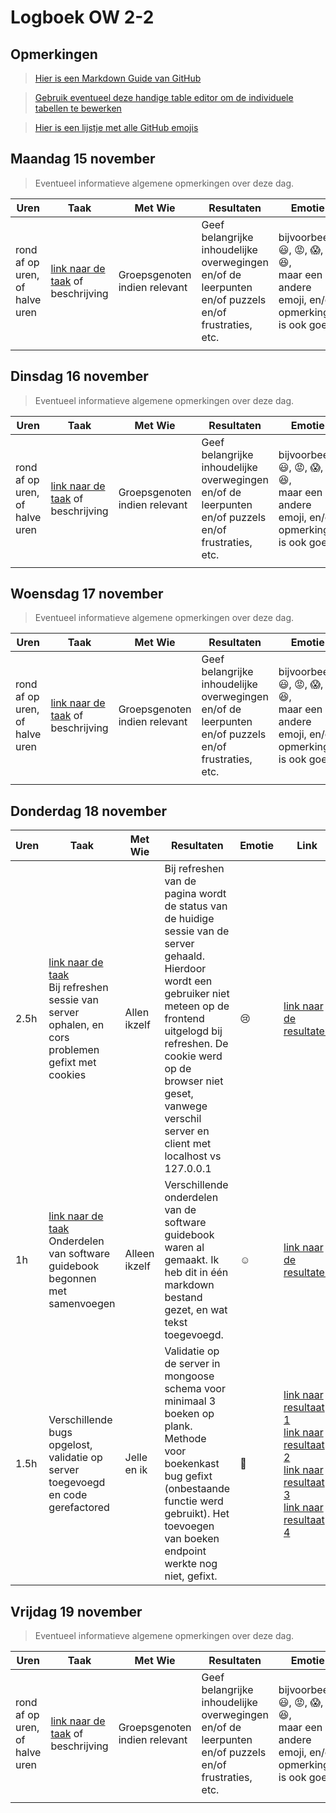 # Logboek OW 2-2

## Opmerkingen

> [Hier is een Markdown Guide van GitHub](https://guides.github.com/features/mastering-markdown/)

> [Gebruik eventueel deze handige table editor om de individuele tabellen te bewerken](https://www.tablesgenerator.com/markdown_tables)

> [Hier is een lijstje met alle GitHub emojis](https://github.com/ikatyang/emoji-cheat-sheet/blob/master/README.md)

## Maandag 15 november

> Eventueel informatieve algemene opmerkingen over deze dag.

| Uren                           | Taak                                                                      | Met Wie                       | Resultaten                                                                                           | Emotie                                                                                                                  | Link                                                              |
| ------------------------------ | ------------------------------------------------------------------------- | ----------------------------- | ---------------------------------------------------------------------------------------------------- | ----------------------------------------------------------------------------------------------------------------------- | ----------------------------------------------------------------- |
| rond af op uren, of halve uren | [link naar de taak](https://github.com/link-naar-de-taak) of beschrijving | Groepsgenoten indien relevant | Geef belangrijke inhoudelijke overwegingen en/of de leerpunten en/of puzzels en/of frustraties, etc. | bijvoorbeeld <br />:smiley:, :rage:, :scream:, of :satisfied:, <br />maar een andere emoji, en/of opmerking is ook goed | [link naar de resultaten](https://github.com/link-naar-de-commit) |
|                                |                                                                           |                               |                                                                                                      |                                                                                                                         |                                                                   |

## Dinsdag 16 november

> Eventueel informatieve algemene opmerkingen over deze dag.

| Uren                           | Taak                                                                      | Met Wie                       | Resultaten                                                                                           | Emotie                                                                                                                  | Link                                                              |
| ------------------------------ | ------------------------------------------------------------------------- | ----------------------------- | ---------------------------------------------------------------------------------------------------- | ----------------------------------------------------------------------------------------------------------------------- | ----------------------------------------------------------------- |
| rond af op uren, of halve uren | [link naar de taak](https://github.com/link-naar-de-taak) of beschrijving | Groepsgenoten indien relevant | Geef belangrijke inhoudelijke overwegingen en/of de leerpunten en/of puzzels en/of frustraties, etc. | bijvoorbeeld <br />:smiley:, :rage:, :scream:, of :satisfied:, <br />maar een andere emoji, en/of opmerking is ook goed | [link naar de resultaten](https://github.com/link-naar-de-commit) |
|                                |                                                                           |                               |                                                                                                      |                                                                                                                         |                                                                   |

## Woensdag 17 november

> Eventueel informatieve algemene opmerkingen over deze dag.

| Uren                           | Taak                                                                      | Met Wie                       | Resultaten                                                                                           | Emotie                                                                                                                  | Link                                                              |
| ------------------------------ | ------------------------------------------------------------------------- | ----------------------------- | ---------------------------------------------------------------------------------------------------- | ----------------------------------------------------------------------------------------------------------------------- | ----------------------------------------------------------------- |
| rond af op uren, of halve uren | [link naar de taak](https://github.com/link-naar-de-taak) of beschrijving | Groepsgenoten indien relevant | Geef belangrijke inhoudelijke overwegingen en/of de leerpunten en/of puzzels en/of frustraties, etc. | bijvoorbeeld <br />:smiley:, :rage:, :scream:, of :satisfied:, <br />maar een andere emoji, en/of opmerking is ook goed | [link naar de resultaten](https://github.com/link-naar-de-commit) |
|                                |                                                                           |                               |                                                                                                      |                                                                                                                         |                                                                   |

## Donderdag 18 november

| **Uren** | **Taak**                                                                                                                                                                   | **Met Wie**   | **Resultaten**                                                                                                                                                                                                                                                                  | **Emotie**              | **Link**                                                                                                                                                                                                                                                                                                                                                                                                                                                                                                                                                |
| -------- | -------------------------------------------------------------------------------------------------------------------------------------------------------------------------- | ------------- | ------------------------------------------------------------------------------------------------------------------------------------------------------------------------------------------------------------------------------------------------------------------------------- | ----------------------- | ------------------------------------------------------------------------------------------------------------------------------------------------------------------------------------------------------------------------------------------------------------------------------------------------------------------------------------------------------------------------------------------------------------------------------------------------------------------------------------------------------------------------------------------------------- |
| 2.5h     | [link naar de taak](https://github.com/HANICA-DWA/project-sep23-klipspringer/issues/77) <br> Bij refreshen sessie van server ophalen, en cors problemen gefixt met cookies | Allen ikzelf  | Bij refreshen van de pagina wordt de status van de huidige sessie van de server gehaald. Hierdoor wordt een gebruiker niet meteen op de frontend uitgelogd bij refreshen. De cookie werd op de browser niet geset, vanwege verschil server en client met localhost vs 127.0.0.1 | :cry:                   | [link naar de resultaten](https://github.com/HANICA-DWA/project-sep23-klipspringer/commit/54d70caba9156786cb83f10e417b34724a0c642e)                                                                                                                                                                                                                                                                                                                                                                                                                     |
| 1h       | [link naar de taak](https://github.com/HANICA-DWA/project-sep23-klipspringer/issues/37) <br> Onderdelen van software guidebook begonnen met samenvoegen                    | Alleen ikzelf | Verschillende onderdelen van de software guidebook waren al gemaakt. Ik heb dit in één markdown bestand gezet, en wat tekst toegevoegd.                                                                                                                                         | :relaxed:               | [link naar de resultaten](https://github.com/HANICA-DWA/project-sep23-klipspringer/commit/2d70fb0c28c689a158bf113a8c57229c08d62d34)                                                                                                                                                                                                                                                                                                                                                                                                                     |
| 1.5h     | Verschillende bugs opgelost, validatie op server toegevoegd en code gerefactored                                                                                           | Jelle en ik   | Validatie op de server in mongoose schema voor minimaal 3 boeken op plank. Methode voor boekenkast bug gefixt (onbestaande functie werd gebruikt). Het toevoegen van boeken endpoint werkte nog niet, gefixt.                                                                   | :slightly_smiling_face: | [link naar resultaat 1](https://github.com/HANICA-DWA/project-sep23-klipspringer/commit/d24757d9578579b5bce116dbe703aa417246afe8) <br> [link naar resultaat 2]([https://github.com/HANICA-DWA/project-sep23-klipspringer/commit/1413a08b5f5e68bb2ce39d917cde03f5dfb01cde) <br> [link naar resultaat 3](https://github.com/HANICA-DWA/project-sep23-klipspringer/commit/0c137600d540ff5f99e2107c39ac0b199d5e5a73) <br> [link naar resultaat 4](https://github.com/HANICA-DWA/project-sep23-klipspringer/commit/6eec38534e0a83b1003c8a41930df95643f99547) |

## Vrijdag 19 november

> Eventueel informatieve algemene opmerkingen over deze dag.

| Uren                           | Taak                                                                      | Met Wie                       | Resultaten                                                                                           | Emotie                                                                                                                  | Link                                                              |
| ------------------------------ | ------------------------------------------------------------------------- | ----------------------------- | ---------------------------------------------------------------------------------------------------- | ----------------------------------------------------------------------------------------------------------------------- | ----------------------------------------------------------------- |
| rond af op uren, of halve uren | [link naar de taak](https://github.com/link-naar-de-taak) of beschrijving | Groepsgenoten indien relevant | Geef belangrijke inhoudelijke overwegingen en/of de leerpunten en/of puzzels en/of frustraties, etc. | bijvoorbeeld <br />:smiley:, :rage:, :scream:, of :satisfied:, <br />maar een andere emoji, en/of opmerking is ook goed | [link naar de resultaten](https://github.com/link-naar-de-commit) |
|                                |                                                                           |                               |                                                                                                      |                                                                                                                         |                                                                   |
